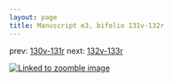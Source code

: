 ```yaml
---
layout: page
title: Manuscript e3, bifolio 131v-132r
---
```


prev: [130v-131r](../130v-131r/) next: [132v-133r](../132v-133r/)



[![Linked to zoomble image](http://www.homermultitext.org/iipsrv?IIIF=/project/homer/pyramidal/deepzoom/hmt/e3bifolio/v1/E3_131v_132r.tif/full/2000,/0/default.jpg)](http://www.homermultitext.org/ict2/?urn=urn:cite2:hmt:e3bifolio.v1:E3_131v_132r)

